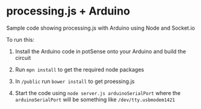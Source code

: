 # processing.js + Arduino
Sample code showing processing.js with Arduino using Node and Socket.io

To run this:

1) Install the Arduino code in potSense onto your Arduino and build the circuit

2) Run `mpn install` to get the required node packages

3) In `/public` run `bower install` to get proessing.js

4) Start the code using `node server.js arduinoSerialPort` where the `arduinoSerialPort` will be something like `/dev/tty.usbmodem1421`


